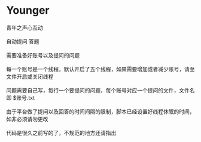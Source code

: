 # Younger
青年之声心互动
<br><br>自动提问 答题
<br><br>需要准备好账号以及提问的问题
<br><br>每一个账号是一个线程，默认开启了五个线程，如果需要增加或者减少账号，请至文件开启或关闭线程
<br><br>问题需要自己写，每行一个要提问的问题，每个账号对应一个提问的文件，文件名即 $账号.txt
<br><br>由于平台做了提问以及回答的时间间隔的限制，脚本已经设置好线程休眠的时间，如非必须请勿更改
<br><br>代码是很久之前写的了，不规范的地方还请指出

